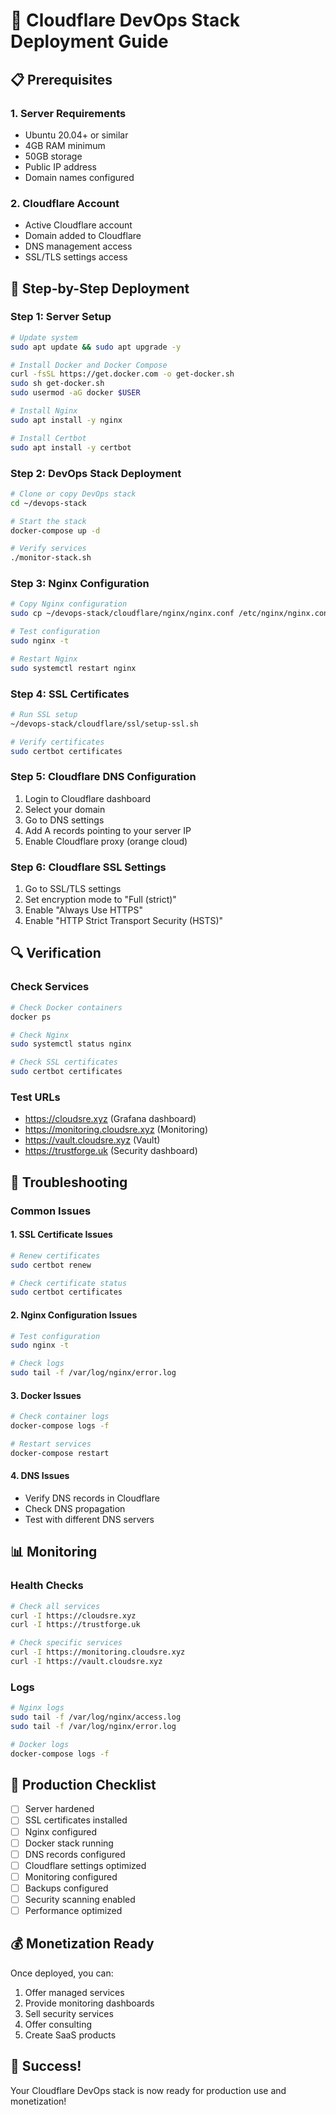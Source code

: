 # 🚀 Cloudflare DevOps Stack Deployment Guide

## 📋 Prerequisites

### 1. Server Requirements
- Ubuntu 20.04+ or similar
- 4GB RAM minimum
- 50GB storage
- Public IP address
- Domain names configured

### 2. Cloudflare Account
- Active Cloudflare account
- Domain added to Cloudflare
- DNS management access
- SSL/TLS settings access

## 🔧 Step-by-Step Deployment

### Step 1: Server Setup
```bash
# Update system
sudo apt update && sudo apt upgrade -y

# Install Docker and Docker Compose
curl -fsSL https://get.docker.com -o get-docker.sh
sudo sh get-docker.sh
sudo usermod -aG docker $USER

# Install Nginx
sudo apt install -y nginx

# Install Certbot
sudo apt install -y certbot
```

### Step 2: DevOps Stack Deployment
```bash
# Clone or copy DevOps stack
cd ~/devops-stack

# Start the stack
docker-compose up -d

# Verify services
./monitor-stack.sh
```

### Step 3: Nginx Configuration
```bash
# Copy Nginx configuration
sudo cp ~/devops-stack/cloudflare/nginx/nginx.conf /etc/nginx/nginx.conf

# Test configuration
sudo nginx -t

# Restart Nginx
sudo systemctl restart nginx
```

### Step 4: SSL Certificates
```bash
# Run SSL setup
~/devops-stack/cloudflare/ssl/setup-ssl.sh

# Verify certificates
sudo certbot certificates
```

### Step 5: Cloudflare DNS Configuration
1. Login to Cloudflare dashboard
2. Select your domain
3. Go to DNS settings
4. Add A records pointing to your server IP
5. Enable Cloudflare proxy (orange cloud)

### Step 6: Cloudflare SSL Settings
1. Go to SSL/TLS settings
2. Set encryption mode to "Full (strict)"
3. Enable "Always Use HTTPS"
4. Enable "HTTP Strict Transport Security (HSTS)"

## 🔍 Verification

### Check Services
```bash
# Check Docker containers
docker ps

# Check Nginx
sudo systemctl status nginx

# Check SSL certificates
sudo certbot certificates
```

### Test URLs
- https://cloudsre.xyz (Grafana dashboard)
- https://monitoring.cloudsre.xyz (Monitoring)
- https://vault.cloudsre.xyz (Vault)
- https://trustforge.uk (Security dashboard)

## 🚨 Troubleshooting

### Common Issues

#### 1. SSL Certificate Issues
```bash
# Renew certificates
sudo certbot renew

# Check certificate status
sudo certbot certificates
```

#### 2. Nginx Configuration Issues
```bash
# Test configuration
sudo nginx -t

# Check logs
sudo tail -f /var/log/nginx/error.log
```

#### 3. Docker Issues
```bash
# Check container logs
docker-compose logs -f

# Restart services
docker-compose restart
```

#### 4. DNS Issues
- Verify DNS records in Cloudflare
- Check DNS propagation
- Test with different DNS servers

## 📊 Monitoring

### Health Checks
```bash
# Check all services
curl -I https://cloudsre.xyz
curl -I https://trustforge.uk

# Check specific services
curl -I https://monitoring.cloudsre.xyz
curl -I https://vault.cloudsre.xyz
```

### Logs
```bash
# Nginx logs
sudo tail -f /var/log/nginx/access.log
sudo tail -f /var/log/nginx/error.log

# Docker logs
docker-compose logs -f
```

## 🎯 Production Checklist

- [ ] Server hardened
- [ ] SSL certificates installed
- [ ] Nginx configured
- [ ] Docker stack running
- [ ] DNS records configured
- [ ] Cloudflare settings optimized
- [ ] Monitoring configured
- [ ] Backups configured
- [ ] Security scanning enabled
- [ ] Performance optimized

## 💰 Monetization Ready

Once deployed, you can:
1. Offer managed services
2. Provide monitoring dashboards
3. Sell security services
4. Offer consulting
5. Create SaaS products

## 🎉 Success!

Your Cloudflare DevOps stack is now ready for production use and monetization!
